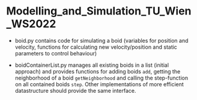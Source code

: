 # Modelling_and_Simulation_TU_Wien_WS2022

* boid.py contains code for simulating a boid (variables for position and velocity, functions for calculating new velocity/position and static parameters to control behaviour)

* boidContainerList.py manages all existing boids in a list (initial approach) and provides functions for adding boids `add`, getting the neighborhood of a boid `getNeighborhood` and calling the step-function on all contained boids `step`. Other implementations of more efficient datastructure should provide the same interface.
